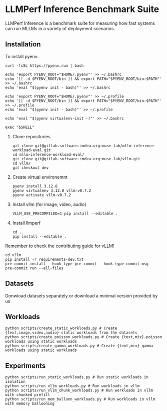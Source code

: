 # LLMPerf Inference Benchmark Suite

LLMPerf Inference is a benchmark suite for measuring how fast systems can run MLLMs in a variety of deployment scenarios.

## Installation

To install pyenv:
```
curl -fsSL https://pyenv.run | bash

echo 'export PYENV_ROOT="$HOME/.pyenv"' >> ~/.bashrc
echo '[[ -d $PYENV_ROOT/bin ]] && export PATH="$PYENV_ROOT/bin:$PATH"' >> ~/.bashrc
echo 'eval "$(pyenv init - bash)"' >> ~/.bashrc

echo 'export PYENV_ROOT="$HOME/.pyenv"' >> ~/.profile
echo '[[ -d $PYENV_ROOT/bin ]] && export PATH="$PYENV_ROOT/bin:$PATH"' >> ~/.profile
echo 'eval "$(pyenv init - bash)"' >> ~/.profile

echo 'eval "$(pyenv virtualenv-init -)"' >> ~/.bashrc

exec "$SHELL"
```
1. Clone repositories
    ```
    git clone git@gitlab.software.imdea.org:muse-lab/mllm-inference-workload-eval.git
    cd mllm-inference-workload-eval/
    git clone git@gitlab.software.imdea.org:muse-lab/vllm.git
    cd vllm/
    git checkout dev
    ```
2. Create virtual environemnt
    ```
    pyenv install 3.12.8
    pyenv virtualenv 3.12.8 vllm-v0.7.2
    pyenv activate vllm-v0.7.2
    ```
3. Install vllm (for image, video, audio)
    ```
    VLLM_USE_PRECOMPILED=1 pip install --editable .
    ```
4. Install llmperf
    ```
    cd ..
    pip install --editable .
    ```

Remember to check the contributing guide for vLLM!
```
cd vllm
pip install -r requirements-dev.txt
pre-commit install --hook-type pre-commit --hook-type commit-msg
pre-commit run --all-files
```

## Datasets

Donwload datasets separately or download a minimal version provided by us

## Workloads

```
python scripts/create_static_workloads.py # Create {text,image,video,audio}-static workloads from the datasets
python scripts/create_poisson_workloads.py # Create {text,mix}-poisson workloads using static workloads
python scripts/create_gamma_workloads.py # Create {text,mix}-gamma workloads using static workloads
```

## Experiments

```
python scripts/run_static_workloads.py # Run static workloads in isolation
python scripts/run_vllm_workloads.py # Run workloads in vllm
python scripts/run_vllm_chunk_workloads.py # Run workloads in vllm with chunked prefill
python scripts/run_mem_balloon_workloads.py # Run workloads in vllm with memory ballooning
```
